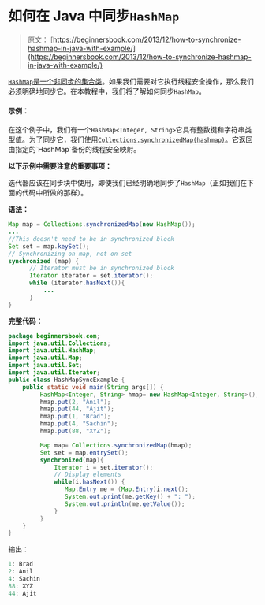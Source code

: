 # 如何在 Java 中同步`HashMap`

> 原文： [https://beginnersbook.com/2013/12/how-to-synchronize-hashmap-in-java-with-example/](https://beginnersbook.com/2013/12/how-to-synchronize-hashmap-in-java-with-example/)

[`HashMap`是一个非同步的集合类](https://beginnersbook.com/2013/12/hashmap-in-java-with-example/)。如果我们需要对它执行线程安全操作，那么我们必须明确地同步它。在本教程中，我们将了解如何同步`HashMap`。

#### 示例：

在这个例子中，我们有一个`HashMap<Integer, String>`它具有整数键和字符串类型值。为了同步它，我们使用[`Collections.synchronizedMap(hashmap)`](https://docs.oracle.com/javase/7/docs/api/java/util/Collections.html#synchronizedMap(java.util.Map))。它返回由指定的`HashMap`备份的线程安全映射。

**以下示例中需要注意的重要事项：**

迭代器应该在同步块中使用，即使我们已经明确地同步了`HashMap`（正如我们在下面的代码中所做的那样）。

**语法：**

```java
Map map = Collections.synchronizedMap(new HashMap());
...
//This doesn't need to be in synchronized block
Set set = map.keySet();
// Synchronizing on map, not on set
synchronized (map) {  
      // Iterator must be in synchronized block
      Iterator iterator = set.iterator(); 
      while (iterator.hasNext()){
          ...
      }
}
```

**完整代码：**

```java
package beginnersbook.com;
import java.util.Collections;
import java.util.HashMap;
import java.util.Map;
import java.util.Set;
import java.util.Iterator;
public class HashMapSyncExample {
    public static void main(String args[]) {
         HashMap<Integer, String> hmap= new HashMap<Integer, String>();
         hmap.put(2, "Anil");
         hmap.put(44, "Ajit");
         hmap.put(1, "Brad");
         hmap.put(4, "Sachin");
         hmap.put(88, "XYZ");

         Map map= Collections.synchronizedMap(hmap);
         Set set = map.entrySet();
         synchronized(map){
             Iterator i = set.iterator();
             // Display elements
             while(i.hasNext()) {
                Map.Entry me = (Map.Entry)i.next();
                System.out.print(me.getKey() + ": ");
                System.out.println(me.getValue());
             }
         }
    }
}
```

输出：

```java
1: Brad
2: Anil
4: Sachin
88: XYZ
44: Ajit
```